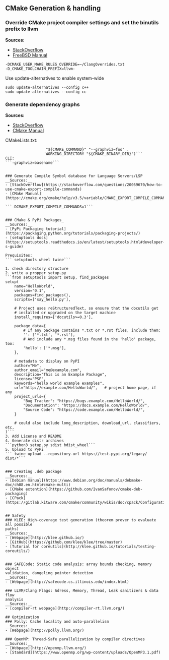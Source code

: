 ## CMake Generation & handling
### Override CMake project compiler settings and set the binutils prefix to llvm
__Sources:__
- [StackOverflow](https://stackoverflow.com/questions/7031126/switching-between-gcc-and-clang-llvm-using-cmake)
- [FreeBSD Manual](https://www.freebsd.org/cgi/man.cgi?query=clang++&sektion=1&manpath=FreeBSD+9.0-RELEASE)

```
-DCMAKE_USER_MAKE_RULES_OVERRIDE=~/ClangOverrides.txt 
-D_CMAKE_TOOLCHAIN_PREFIX=llvm-
```

Use update-alternatives to enable system-wide
```
sudo update-alternatives --config c++
sudo update-alternatives --config cc
```

### Generate dependency graphs
__Sources:__
- [StackOverflow](https://stackoverflow.com/questions/42577241/cmake-graphviz-auto-generated)
- [CMake Manual](https://cmake.org/cmake/help/v3.0/module/CMakeGraphVizOptions.html)

CMakeLists.txt:
```add_custom_target(graphviz ALL
                  "${CMAKE_COMMAND}" "--graphviz=foo" .
                  WORKING_DIRECTORY "${CMAKE_BINARY_DIR}")```
CLI:
```-graphviz=basename```


### Generate Compile Symbol database for Language Servers/LSP
__Sources:__
- [StackOverflow](https://stackoverflow.com/questions/20059670/how-to-use-cmake-export-compile-commands)
- [CMake Manual](https://cmake.org/cmake/help/v3.5/variable/CMAKE_EXPORT_COMPILE_COMMANDS.html)

```-DCMAKE_EXPORT_COMPILE_COMMANDS=1```


### CMake & PyPi Packages_
__Sources:__
- [PyPi Packaging tutorial](https://packaging.python.org/tutorials/packaging-projects/)
- [setuptools docs](https://setuptools.readthedocs.io/en/latest/setuptools.html#developer-s-guide)

Prequisites:
``` setuptools wheel twine```

1. check directory structure
2. write a propper setup.py
```from setuptools import setup, find_packages
setup(
    name="HelloWorld",
    version="0.1",
    packages=find_packages(),
    scripts=['say_hello.py'],

    # Project uses reStructuredText, so ensure that the docutils get
    # installed or upgraded on the target machine
    install_requires=['docutils>=0.3'],

    package_data={
        # If any package contains *.txt or *.rst files, include them:
        '': ['*.txt', '*.rst'],
        # And include any *.msg files found in the 'hello' package, too:
        'hello': ['*.msg'],
    },

    # metadata to display on PyPI
    author="Me",
    author_email="me@example.com",
    description="This is an Example Package",
    license="PSF",
    keywords="hello world example examples",
    url="http://example.com/HelloWorld/",   # project home page, if any
    project_urls={
        "Bug Tracker": "https://bugs.example.com/HelloWorld/",
        "Documentation": "https://docs.example.com/HelloWorld/",
        "Source Code": "https://code.example.com/HelloWorld/",
    }

    # could also include long_description, download_url, classifiers, etc.
)```
3. Add License and README
4. Generate distr archives
```python3 setup.py sdist bdist_wheel```
5. Upload to PyPi
``` twine upload --repository-url https://test.pypi.org/legacy/ dist/*```


### Creating .deb package
__Sources:__
- [Debian manual](https://www.debian.org/doc/manuals/debmake-doc/ch08.en.html#cmake-multi)
- [CMake extention](https://github.com/IvanSafonov/cmake-deb-packaging)
- [CPack](https://gitlab.kitware.com/cmake/community/wikis/doc/cpack/Configuration)


## Safety
### KLEE: High-coverage test generation (theorem prover to evaluate all possible
paths)
__Sources:__
- [Webpage](http://klee.github.io/)
- [GitHub](https://github.com/klee/klee/tree/master)
- [Tutorial for coreutils](http://klee.github.io/tutorials/testing-coreutils/)


### SAFECode: Static code analysis: array bounds checking, memory object
validation, dangeling pointer detection
__Sources:__
- [Webpage](http://safecode.cs.illinois.edu/index.html)

### LLVM/Clang Flags: Adress, Memory, Thread, Leak sanitizers & data flow
analysis 
__Sources:__
- [compiler-rt webpage](http://compiler-rt.llvm.org/)

## Optimization
### Polly: Cache locality and auto-parallelism 
__Sources:__
- [Webpage](http://polly.llvm.org/)

### OpenMP: Thread-Safe parallelization by compiler directives
__Sources:__
- [Webpage](http://openmp.llvm.org/)
- [Standard](https://www.openmp.org/wp-content/uploads/OpenMP3.1.pdf)
